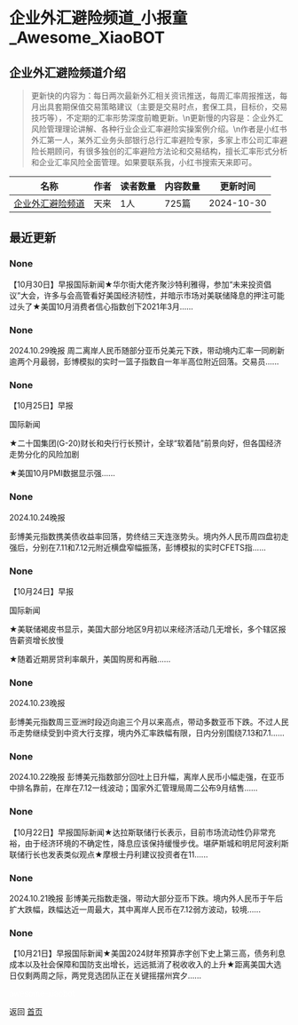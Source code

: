 # 企业外汇避险频道_小报童_Awesome_XiaoBOT

## 企业外汇避险频道介绍
> 更新快的内容为：每日两次最新外汇相关资讯推送，每周汇率周报推送，每月出具套期保值交易策略建议（主要是交易时点，套保工具，目标价，交易技巧等），不定期的汇率形势深度前瞻更新。\n更新慢的内容是：企业外汇风险管理理论讲解、各种行业企业汇率避险实操案例介绍。\n作者是小红书外汇第一人，某外汇业务头部银行总行汇率避险专家，多家上市公司汇率避险长期顾问，有很多独创的汇率避险方法论和交易结构，擅长汇率形式分析和企业汇率风险全面管理。如果要联系我，小红书搜索天来即可。  
  


|名称|作者|读者数量|内容数量|更新时间|
|---|---|---|---|---|
|[企业外汇避险频道](https://xiaobot.net/p/28256?refer=0b133df9-27dc-423b-8101-639049001c13)|天来|1人|725篇|2024-10-30|

## 最近更新
### None

【10月30日】早报国际新闻★华尔街大佬齐聚沙特利雅得，参加“未来投资倡议”大会，许多与会高管看好美国经济韧性，并暗示市场对美联储降息的押注可能过头了★美国10月消费者信心指数创下2021年3月......

### None

2024.10.29晚报
周二离岸人民币随部分亚币兑美元下跌，带动境内汇率一同刷新逾两个月最弱，彭博模拟的实时一篮子指数自一年半高位附近回落。交易员......

### None

【10月25日】早报

国际新闻

★二十国集团(G-20)财长和央行行长预计，全球“软着陆”前景向好，但各国经济走势分化的风险加剧

★美国10月PMI数据显示强......

### None

2024.10.24晚报

彭博美元指数携美债收益率回落，势终结三天连涨势头。境内外人民币周四盘初走强后，分别在7.11和7.12元附近横盘窄幅振荡，彭博模拟的实时CFETS指......

### None

【10月24日】早报

国际新闻

★美联储褐皮书显示，美国大部分地区9月初以来经济活动几无增长，多个辖区报告薪资增长放慢

★随着近期房贷利率飙升，美国购房和再融......

### None

2024.10.23晚报

彭博美元指数周三亚洲时段迈向逾三个月以来高点，带动多数亚币下跌。不过人民币走势继续受到中资大行支撑，境内外汇率跌幅有限，日内分别围绕7.13和7.1......

### None

2024.10.22晚报
彭博美元指数部分回吐上日升幅，离岸人民币小幅走强，在亚币中排名靠前，在岸在7.12一线波动；国家外汇管理局周二公布9月结售......

### None

【10月22日】早报国际新闻★达拉斯联储行长表示，目前市场流动性仍非常充裕，由于经济环境的不确定性，降息应该保持缓慢步伐。堪萨斯城和明尼阿波利斯联储行长也发表类似观点★摩根士丹利建议投资者在11......

### None

2024.10.21晚报
彭博美元指数走强，带动大部分亚币下跌。境内外人民币于午后扩大跌幅，跌幅达近一周最大，其中离岸人民币在7.12弱方波动，较境......

### None

【10月21日】早报国际新闻★美国2024财年预算赤字创下史上第三高，债务利息成本以及社会保障和国防支出增长，远远抵消了税收收入的上升★距离美国大选日仅剩两周之际，两党竞选团队正在关键摇摆州宾夕......


<a href="https://github.com/Reno9527/awesome-xiaobot" style="color: white; text-decoration: none;">awesome-xiaobot</a>

返回 [首页](../README.md)
